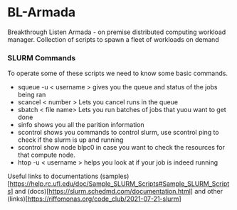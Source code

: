 # BL-Armada
Breakthrough Listen Armada - on premise distributed computing workload manager. Collection of scripts to spawn a fleet of workloads on demand

### SLURM Commands 
To operate some of these scripts we need to know some basic commands. 
- squeue -u < username >
gives you the queue and status of the jobs being ran
- scancel < number >
Lets you cancel runs in the queue 
 - sbatch < file name> 
Lets you run batches of jobs that yuou want to get done
- sinfo
shows you all the parition information 
- scontrol
shows you commands to control slurm, use scontrol ping to check if the slurm is up and running
- scontrol show node blpc0
in case you want to check the resources for that compute node.
- htop -u < username >
helps you look at if your job is indeed running


Useful links to documentations (samples)[https://help.rc.ufl.edu/doc/Sample_SLURM_Scripts#Sample_SLURM_Scripts] and (docs)[https://slurm.schedmd.com/documentation.html] and other (links)[https://riffomonas.org/code_club/2021-07-21-slurm]